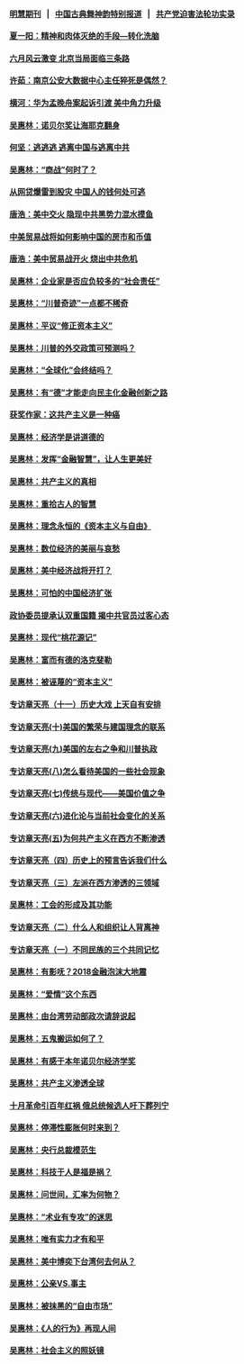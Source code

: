 #### [明慧期刊](https://github.com/gfw-breaker/mh-qikan) &nbsp;&nbsp;|&nbsp;&nbsp; [中国古典舞神韵特别报道](https://github.com/gfw-breaker/mh-news/blob/master/shenyun.md?t=07120635) &nbsp;&nbsp;|&nbsp;&nbsp; [共产党迫害法轮功实录](https://github.com/gfw-breaker/mh-news/blob/master/README.md?t=07120635)  

#### [夏一阳：精神和肉体灭绝的手段—转化洗脑](../pages/nsc423/n11368250.md?t=07120635) 

#### [六月风云激变 北京当局面临三条路](../pages/nsc423/n11313668.md?t=07120635) 

#### [许茹：南京公安大数据中心主任猝死是偶然？](../pages/nsc423/n11064744.md?t=07120635) 

#### [横河：华为孟晚舟案起诉引渡 美中角力升级](../pages/nsc423/n11027230.md?t=07120635) 

#### [吴惠林：诺贝尔奖让海耶克翻身](../pages/nsc423/n10890049.md?t=07120635) 

#### [何坚：逃逃逃 逃离中国与逃离中共](../pages/nsc423/n10592891.md?t=07120635) 

#### [吴惠林：“商战”何时了？](../pages/nsc423/n10573558.md?t=07120635) 

#### [从网贷爆雷到股灾 中国人的钱何处可逃](../pages/nsc423/n10572800.md?t=07120635) 

#### [唐浩：美中交火 隐现中共黑势力混水摸鱼](../pages/nsc423/n10544040.md?t=07120635) 

#### [中美贸易战将如何影响中国的房市和币值](../pages/nsc423/n10543697.md?t=07120635) 

#### [唐浩：美中贸易战开火 烧出中共危机](../pages/nsc423/n10540126.md?t=07120635) 

#### [吴惠林：企业家是否应负较多的“社会责任”](../pages/nsc423/n10535022.md?t=07120635) 

#### [吴惠林：“川普奇迹”一点都不稀奇](../pages/nsc423/n10512808.md?t=07120635) 

#### [吴惠林：平议“修正资本主义”](../pages/nsc423/n10495724.md?t=07120635) 

#### [吴惠林：川普的外交政策可预测吗？](../pages/nsc423/n10462387.md?t=07120635) 

#### [吴惠林：“全球化”会终结吗？](../pages/nsc423/n10452838.md?t=07120635) 

#### [吴惠林：有“德”才能走向民主化金融创新之路](../pages/nsc423/n10432292.md?t=07120635) 

#### [获奖作家：这共产主义是一种癌](../pages/nsc423/n10431541.md?t=07120635) 

#### [吴惠林：经济学是讲道德的](../pages/nsc423/n10398014.md?t=07120635) 

#### [吴惠林：发挥“金融智慧”，让人生更美好](../pages/nsc423/n10375019.md?t=07120635) 

#### [吴惠林：共产主义的真相](../pages/nsc423/n10351394.md?t=07120635) 

#### [吴惠林：重拾古人的智慧](../pages/nsc423/n10337691.md?t=07120635) 

#### [吴惠林：理念永恒的《资本主义与自由》](../pages/nsc423/n10316274.md?t=07120635) 

#### [吴惠林：数位经济的美丽与哀愁](../pages/nsc423/n10292946.md?t=07120635) 

#### [吴惠林：美中经济战将开打？](../pages/nsc423/n10258825.md?t=07120635) 

#### [吴惠林：可怕的中国经济扩张](../pages/nsc423/n10219147.md?t=07120635) 

#### [政协委员提承认双重国籍 揭中共官员过客心态](../pages/nsc423/n10208809.md?t=07120635) 

#### [吴惠林：现代“桃花源记”](../pages/nsc423/n10185234.md?t=07120635) 

#### [吴惠林：富而有德的洛克斐勒](../pages/nsc423/n10142264.md?t=07120635) 

#### [吴惠林：被诬蔑的“资本主义”](../pages/nsc423/n10124816.md?t=07120635) 

#### [专访章天亮（十一）历史大戏 上天自有安排](../pages/nsc423/n10094905.md?t=07120635) 

#### [专访章天亮(十)美国的繁荣与建国理念的联系](../pages/nsc423/n10094899.md?t=07120635) 

#### [专访章天亮(九)美国的左右之争和川普执政](../pages/nsc423/n10094889.md?t=07120635) 

#### [专访章天亮(八)怎么看待美国的一些社会现象](../pages/nsc423/n10094857.md?t=07120635) 

#### [专访章天亮(七)传统与现代——美国价值之争](../pages/nsc423/n10093140.md?t=07120635) 

#### [专访章天亮(六)进化论与当前社会变化的关系](../pages/nsc423/n10092036.md?t=07120635) 

#### [专访章天亮(五)为何共产主义在西方不断渗透](../pages/nsc423/n10083620.md?t=07120635) 

#### [专访章天亮（四）历史上的预言告诉我们什么](../pages/nsc423/n10083606.md?t=07120635) 

#### [专访章天亮（三）左派在西方渗透的三领域](../pages/nsc423/n10081115.md?t=07120635) 

#### [吴惠林：工会的形成及其功能](../pages/nsc423/n10080633.md?t=07120635) 

#### [专访章天亮（二）什么人和组织让人背离神](../pages/nsc423/n10076637.md?t=07120635) 

#### [专访章天亮（一）不同民族的三个共同记忆](../pages/nsc423/n10074188.md?t=07120635) 

#### [吴惠林：有影呒？2018金融泡沫大地震](../pages/nsc423/n10040534.md?t=07120635) 

#### [吴惠林：“爱情”这个东西](../pages/nsc423/n10019423.md?t=07120635) 

#### [吴惠林：由台湾劳动部政次请辞说起](../pages/nsc423/n9979679.md?t=07120635) 

#### [吴惠林：五鬼搬运如何了？](../pages/nsc423/n9925338.md?t=07120635) 

#### [吴惠林：有感于本年诺贝尔经济学奖](../pages/nsc423/n9871883.md?t=07120635) 

#### [吴惠林：共产主义渗透全球](../pages/nsc423/n9812748.md?t=07120635) 

#### [十月革命引百年红祸 俄总统候选人吁下葬列宁](../pages/nsc423/n9810182.md?t=07120635) 

#### [吴惠林：停滞性膨胀何时来到？](../pages/nsc423/n9764136.md?t=07120635) 

#### [吴惠林：央行总裁模范生](../pages/nsc423/n9728134.md?t=07120635) 

#### [吴惠林：科技于人是福是祸？](../pages/nsc423/n9672982.md?t=07120635) 

#### [吴惠林：问世间，汇率为何物？](../pages/nsc423/n9621788.md?t=07120635) 

#### [吴惠林：“术业有专攻”的迷思](../pages/nsc423/n9580363.md?t=07120635) 

#### [吴惠林：唯有实力才有和平](../pages/nsc423/n9529599.md?t=07120635) 

#### [吴惠林：美中博奕下台湾何去何从？](../pages/nsc423/n9483598.md?t=07120635) 

#### [吴惠林：公亲VS.事主](../pages/nsc423/n9425637.md?t=07120635) 

#### [吴惠林：被抹黑的“自由市场”](../pages/nsc423/n9351545.md?t=07120635) 

#### [吴惠林：《人的行为》再现人间](../pages/nsc423/n9296339.md?t=07120635) 

#### [吴惠林：社会主义的照妖镜](../pages/nsc423/n9243460.md?t=07120635) 

